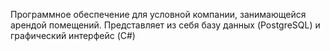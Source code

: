 Программное обеспечение для условной компании, занимающейся арендой помещений. Представляет из себя базу данных (PostgreSQL) и графический интерфейс (C#)
